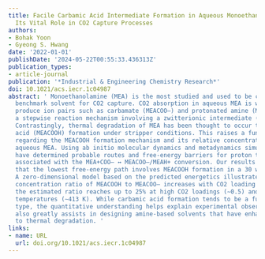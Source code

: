 ```yaml
---
title: Facile Carbamic Acid Intermediate Formation in Aqueous Monoethanolamine and
  Its Vital Role in CO2 Capture Processes
authors:
- Bohak Yoon
- Gyeong S. Hwang
date: '2022-01-01'
publishDate: '2024-05-22T00:55:33.436313Z'
publication_types:
- article-journal
publication: '*Industrial & Engineering Chemistry Research*'
doi: 10.1021/acs.iecr.1c04987
abstract: ' Monoethanolamine (MEA) is the most studied and used to be considered as
  benchmark solvent for CO2 capture. CO2 absorption in aqueous MEA is well known to
  produce ion pairs such as carbamate (MEACOO–) and protonated amine (MEAH+), following
  a stepwise reaction mechanism involving a zwitterionic intermediate (MEA+COO–).
  Contrastingly, thermal degradation of MEA has been thought to occur through carbamic
  acid (MEACOOH) formation under stripper conditions. This raises a fundamental question
  regarding the MEACOOH formation mechanism and its relative concentration in CO2-loaded
  aqueous MEA. Using ab initio molecular dynamics and metadynamics simulations, we
  have determined probable routes and free-energy barriers for proton transfer reactions
  associated with the MEA+COO– ↔ MEACOO–/MEAH+ conversion. Our results clearly demonstrate
  that the lowest free-energy path involves MEACOOH formation in a 30 wt % MEA solution.
  A zero-dimensional model based on the predicted energetics illustrates that the
  concentration ratio of MEACOOH to MEACOO– increases with CO2 loading and temperature;
  the estimated ratio reaches up to 25% at high CO2 loadings (∼0.5) and high stripping
  temperatures (∼413 K). While carbamic acid formation tends to be a function of amine
  type, the quantitative understanding helps explain experimental observations and
  also greatly assists in designing amine-based solvents that have enhanced resistance
  to thermal degradation. '
links:
- name: URL
  url: doi.org/10.1021/acs.iecr.1c04987
---
```

